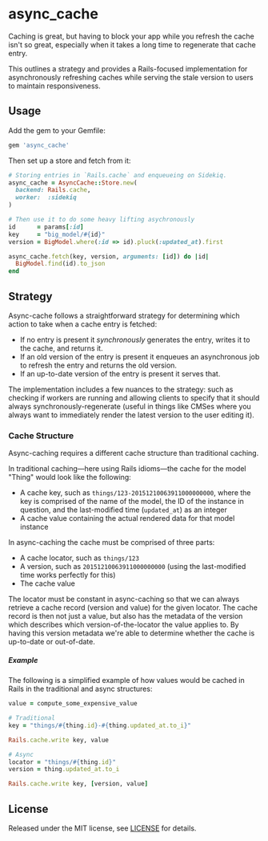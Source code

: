 # async_cache

Caching is great, but having to block your app while you refresh the cache isn't so great, especially when it takes a long time to regenerate that cache entry.

This outlines a strategy and provides a Rails-focused implementation for asynchronously refreshing caches while serving the stale version to users to maintain responsiveness.

## Usage

Add the gem to your Gemfile:

```ruby
gem 'async_cache'
```

Then set up a store and fetch from it:

```ruby
# Storing entries in `Rails.cache` and enqueueing on Sidekiq.
async_cache = AsyncCache::Store.new(
  backend: Rails.cache,
  worker:  :sidekiq
)

# Then use it to do some heavy lifting asychronously
id      = params[:id]
key     = "big_model/#{id}"
version = BigModel.where(:id => id).pluck(:updated_at).first

async_cache.fetch(key, version, arguments: [id]) do |id|
  BigModel.find(id).to_json
end
```

## Strategy

Async-cache follows a straightforward strategy for determining which action to take when a cache entry is fetched:

- If no entry is present it *synchronously* generates the entry, writes it to the cache, and returns it.
- If an old version of the entry is present it enqueues an asynchronous job to refresh the entry and returns the old version.
- If an up-to-date version of the entry is present it serves that.

The implementation includes a few nuances to the strategy: such as checking if workers are running and allowing clients to specify that it should always synchronously-regenerate (useful in things like CMSes where you always want to immediately render the latest version to the user editing it).

### Cache Structure

Async-caching requires a different cache structure than traditional caching.

In traditional caching—here using Rails idioms—the cache for the model "Thing" would look like the following:

- A cache key, such as `things/123-20151210063911000000000`, where the key is comprised of the name of the model, the ID of the instance in question, and the last-modified time (`updated_at`) as an integer
- A cache value containing the actual rendered data for that model instance

In async-caching the cache must be comprised of three parts:

- A cache locator, such as `things/123`
- A version, such as `20151210063911000000000` (using the last-modified time works perfectly for this)
- The cache value

The locator must be constant in async-caching so that we can always retrieve a cache record (version and value) for the given locator. The cache record is then not just a value, but also has the metadata of the version which describes which version-of-the-locator the value applies to. By having this version metadata we're able to determine whether the cache is up-to-date or out-of-date.

##### Example

The following is a simplified example of how values would be cached in Rails in the traditional and async structures:

```ruby
value = compute_some_expensive_value

# Traditional
key = "things/#{thing.id}-#{thing.updated_at.to_i}"

Rails.cache.write key, value

# Async
locator = "things/#{thing.id}"
version = thing.updated_at.to_i

Rails.cache.write key, [version, value]
```

## License

Released under the MIT license, see [LICENSE](LICENSE) for details.
